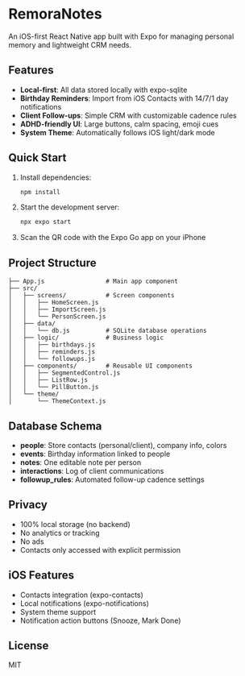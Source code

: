 # RemoraNotes

An iOS-first React Native app built with Expo for managing personal memory and lightweight CRM needs.

## Features

- **Local-first**: All data stored locally with expo-sqlite
- **Birthday Reminders**: Import from iOS Contacts with 14/7/1 day notifications
- **Client Follow-ups**: Simple CRM with customizable cadence rules
- **ADHD-friendly UI**: Large buttons, calm spacing, emoji cues
- **System Theme**: Automatically follows iOS light/dark mode

## Quick Start

1. Install dependencies:
   ```bash
   npm install
   ```

2. Start the development server:
   ```bash
   npx expo start
   ```

3. Scan the QR code with the Expo Go app on your iPhone

## Project Structure

```
├── App.js                 # Main app component
├── src/
│   ├── screens/           # Screen components
│   │   ├── HomeScreen.js
│   │   ├── ImportScreen.js
│   │   └── PersonScreen.js
│   ├── data/
│   │   └── db.js          # SQLite database operations
│   ├── logic/             # Business logic
│   │   ├── birthdays.js
│   │   ├── reminders.js
│   │   └── followups.js
│   ├── components/        # Reusable UI components
│   │   ├── SegmentedControl.js
│   │   ├── ListRow.js
│   │   └── PillButton.js
│   └── theme/
│       └── ThemeContext.js
```

## Database Schema

- **people**: Store contacts (personal/client), company info, colors
- **events**: Birthday information linked to people
- **notes**: One editable note per person
- **interactions**: Log of client communications
- **followup_rules**: Automated follow-up cadence settings

## Privacy

- 100% local storage (no backend)
- No analytics or tracking
- No ads
- Contacts only accessed with explicit permission

## iOS Features

- Contacts integration (expo-contacts)
- Local notifications (expo-notifications)
- System theme support
- Notification action buttons (Snooze, Mark Done)

## License

MIT

